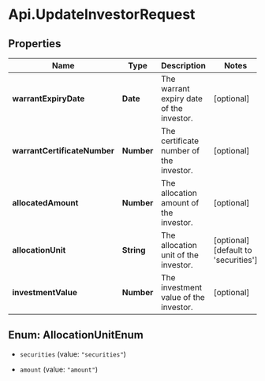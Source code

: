 # Api.UpdateInvestorRequest

## Properties

Name | Type | Description | Notes
------------ | ------------- | ------------- | -------------
**warrantExpiryDate** | **Date** | The warrant expiry date of the investor. | [optional] 
**warrantCertificateNumber** | **Number** | The certificate number of the investor. | [optional] 
**allocatedAmount** | **Number** | The allocation amount of the investor. | [optional] 
**allocationUnit** | **String** | The allocation unit of the investor. | [optional] [default to &#39;securities&#39;]
**investmentValue** | **Number** | The investment value of the investor. | [optional] 



## Enum: AllocationUnitEnum


* `securities` (value: `"securities"`)

* `amount` (value: `"amount"`)




